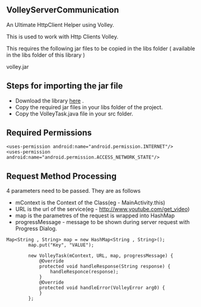 ## VolleyServerCommunication
An Ultimate HttpClient Helper using Volley.

This is used to work with Http Clients Volley.

This requires the following jar files to be copied in the libs folder ( available in the libs folder of this library )

volley.jar

## Steps for importing the jar file 

* Download the library [here](https://www.dropbox.com/s/mk94fvn9w9hvddf/volley.jar?dl=0) .
* Copy the required jar files in your libs folder of the project.
* Copy the VolleyTask.java file in your src folder.

## Required Permissions

```
<uses-permission android:name="android.permission.INTERNET"/>
<uses-permission android:name="android.permission.ACCESS_NETWORK_STATE"/>
```

## Request Method Processing

4 parameters need to be passed. They are as follows

* mContext is the Context of the Class(eg - MainActivity.this)
* URL is the url of the service(eg - http://www.youtube.com/get_video)
* map is the parametres of the request is wrapped into HashMap
* progressMessage - message to be shown during server request with Progress Dialog.

```
Map<String , String> map = new HashMap<String , String>();
		map.put("Key", "VALUE");
		
		new VolleyTask(mContext, URL, map, progressMessage) {
			@Override
			protected void handleResponse(String response) {
				handleResponce(response);
			}
			@Override
			protected void handleError(VolleyError arg0) {
			}
		};
		
```
